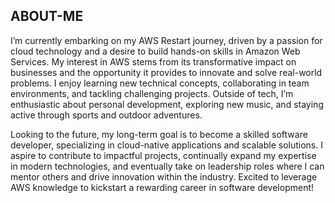 ## ABOUT-ME 
I’m currently embarking on my AWS Restart journey, driven by a passion for cloud technology and a desire to build hands-on skills in Amazon Web Services. My interest in AWS stems from its transformative impact on businesses and the opportunity it provides to innovate and solve real-world problems. I enjoy learning new technical concepts, collaborating in team environments, and tackling challenging projects. Outside of tech, I’m enthusiastic about personal development, exploring new music, and staying active through sports and outdoor adventures.

Looking to the future, my long-term goal is to become a skilled software developer, specializing in cloud-native applications and scalable solutions. I aspire to contribute to impactful projects, continually expand my expertise in modern technologies, and eventually take on leadership roles where I can mentor others and drive innovation within the industry. Excited to leverage AWS knowledge to kickstart a rewarding career in software development!

